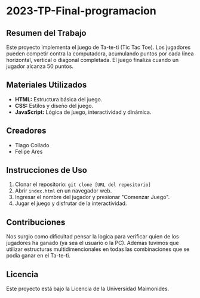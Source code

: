 # 2023-TP-Final-programacion

## Resumen del Trabajo

Este proyecto implementa el juego de Ta-te-ti (Tic Tac Toe). 
Los jugadores pueden competir contra la computadora, acumulando puntos por cada línea horizontal, vertical o diagonal completada. El juego finaliza cuando un jugador alcanza 50 puntos.

## Materiales Utilizados

- **HTML:** Estructura básica del juego.
- **CSS:** Estilos y diseño del juego.
- **JavaScript:** Lógica de juego, interactividad y dinámica.

## Creadores

- Tiago Collado
- Felipe Ares

## Instrucciones de Uso

1. Clonar el repositorio: `git clone [URL del repositorio]`
2. Abrir `index.html` en un navegador web.
3. Ingresar el nombre del jugador y presionar "Comenzar Juego".
4. Jugar el juego y disfrutar de la interactividad.

## Contribuciones

Nos surgio como dificultad pensar la logica para verificar quien de los jugadores ha ganado (ya sea el usuario o la PC). Ademas tuvimos que utilizar estructuras multidimencionales en todas las combinaciones que se podia ganar en el Ta-te-ti.

## Licencia

Este proyecto está bajo la Licencia de la Universidad Maimonides.